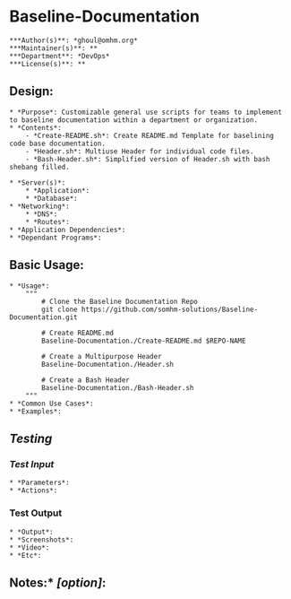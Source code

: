 # **Baseline-Documentation**
	***Author(s)**: *ghoul@omhm.org*
	***Maintainer(s)**: **
	***Department**: *DevOps*
	***License(s)**: **

## **Design**:
	* *Purpose*: Customizable general use scripts for teams to implement to baseline documentation within a department or organization.
	* *Contents*: 
		- *Create-README.sh*: Create README.md Template for baselining code base documentation.
		- *Header.sh*: Multiuse Header for individual code files.
		- *Bash-Header.sh*: Simplified version of Header.sh with bash shebang filled.

	* *Server(s)*:
		* *Application*:
		* *Database*:
	* *Networking*:
		* *DNS*: 
		* *Routes*: 
	* *Application Dependencies*:
	* *Dependant Programs*:

## **Basic Usage**:
	* *Usage*:
		"""
			# Clone the Baseline Documentation Repo 
			git clone https://github.com/somhm-solutions/Baseline-Documentation.git

			# Create README.md
			Baseline-Documentation./Create-README.md $REPO-NAME

			# Create a Multipurpose Header
			Baseline-Documentation./Header.sh

			# Create a Bash Header
			Baseline-Documentation./Bash-Header.sh
		"""
	* *Common Use Cases*:
	* *Examples*:

## *Testing*
### *Test Input*
	* *Parameters*:
	* *Actions*:

### Test Output
	* *Output*:
	* *Screenshots*:
	* *Video*:
	* *Etc*:

## Notes:* *[option]*: 